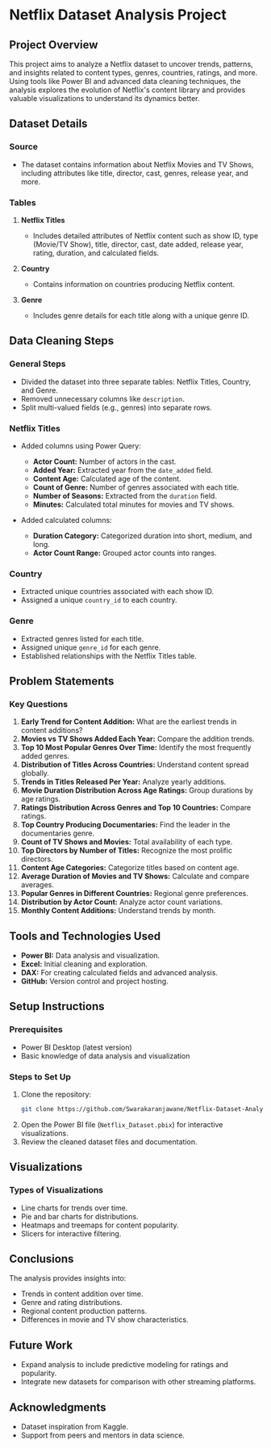 # Netflix Dataset Analysis Project

## Project Overview
This project aims to analyze a Netflix dataset to uncover trends, patterns, and insights related to content types, genres, countries, ratings, and more. Using tools like Power BI and advanced data cleaning techniques, the analysis explores the evolution of Netflix's content library and provides valuable visualizations to understand its dynamics better.

## Dataset Details

### Source
- The dataset contains information about Netflix Movies and TV Shows, including attributes like title, director, cast, genres, release year, and more.

### Tables
1. **Netflix Titles**
   - Includes detailed attributes of Netflix content such as show ID, type (Movie/TV Show), title, director, cast, date added, release year, rating, duration, and calculated fields.

2. **Country**
   - Contains information on countries producing Netflix content.

3. **Genre**
   - Includes genre details for each title along with a unique genre ID.

## Data Cleaning Steps

### General Steps
- Divided the dataset into three separate tables: Netflix Titles, Country, and Genre.
- Removed unnecessary columns like `description`.
- Split multi-valued fields (e.g., genres) into separate rows.

### Netflix Titles
- Added columns using Power Query:
  - **Actor Count:** Number of actors in the cast.
  - **Added Year:** Extracted year from the `date_added` field.
  - **Content Age:** Calculated age of the content.
  - **Count of Genre:** Number of genres associated with each title.
  - **Number of Seasons:** Extracted from the `duration` field.
  - **Minutes:** Calculated total minutes for movies and TV shows.

- Added calculated columns:
  - **Duration Category:** Categorized duration into short, medium, and long.
  - **Actor Count Range:** Grouped actor counts into ranges.

### Country
- Extracted unique countries associated with each show ID.
- Assigned a unique `country_id` to each country.

### Genre
- Extracted genres listed for each title.
- Assigned unique `genre_id` for each genre.
- Established relationships with the Netflix Titles table.

## Problem Statements

### Key Questions
1. **Early Trend for Content Addition:** What are the earliest trends in content additions?
2. **Movies vs TV Shows Added Each Year:** Compare the addition trends.
3. **Top 10 Most Popular Genres Over Time:** Identify the most frequently added genres.
4. **Distribution of Titles Across Countries:** Understand content spread globally.
5. **Trends in Titles Released Per Year:** Analyze yearly additions.
6. **Movie Duration Distribution Across Age Ratings:** Group durations by age ratings.
7. **Ratings Distribution Across Genres and Top 10 Countries:** Compare ratings.
8. **Top Country Producing Documentaries:** Find the leader in the documentaries genre.
9. **Count of TV Shows and Movies:** Total availability of each type.
10. **Top Directors by Number of Titles:** Recognize the most prolific directors.
11. **Content Age Categories:** Categorize titles based on content age.
12. **Average Duration of Movies and TV Shows:** Calculate and compare averages.
13. **Popular Genres in Different Countries:** Regional genre preferences.
14. **Distribution by Actor Count:** Analyze actor count variations.
15. **Monthly Content Additions:** Understand trends by month.

## Tools and Technologies Used
- **Power BI:** Data analysis and visualization.
- **Excel:** Initial cleaning and exploration.
- **DAX:** For creating calculated fields and advanced analysis.
- **GitHub:** Version control and project hosting.

## Setup Instructions

### Prerequisites
- Power BI Desktop (latest version)
- Basic knowledge of data analysis and visualization

### Steps to Set Up
1. Clone the repository:
   ```bash
   git clone https://github.com/Swarakaranjawane/Netflix-Dataset-Analysis.git 
   ```
2. Open the Power BI file (`Netflix_Dataset.pbix`) for interactive visualizations.
3. Review the cleaned dataset files and documentation.

## Visualizations

### Types of Visualizations
- Line charts for trends over time.
- Pie and bar charts for distributions.
- Heatmaps and treemaps for content popularity.
- Slicers for interactive filtering.

## Conclusions
The analysis provides insights into:
- Trends in content addition over time.
- Genre and rating distributions.
- Regional content production patterns.
- Differences in movie and TV show characteristics.

## Future Work
- Expand analysis to include predictive modeling for ratings and popularity.
- Integrate new datasets for comparison with other streaming platforms.


## Acknowledgments
- Dataset inspiration from Kaggle.
- Support from peers and mentors in data science.


